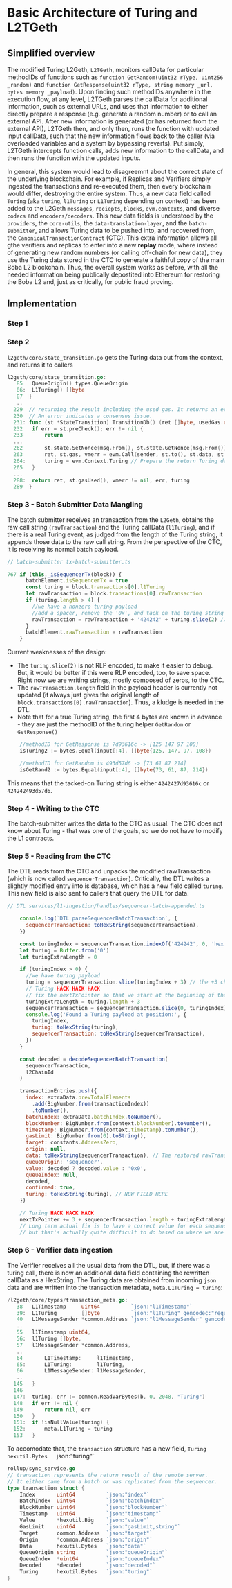 

# Basic Architecture of Turing and L2TGeth

## Simplified overview

The modified Turing L2Geth, `L2TGeth`, monitors callData for particular methodIDs of functions such as `function GetRandom(uint32 rType, uint256 _random)` and `function GetResponse(uint32 rType, string memory _url, bytes memory _payload)`. Upon finding such methodIDs anywhere in the execution flow, at any level, L2TGeth parses the callData for additional information, such as external URLs, and uses that information to either directly prepare a response (e.g. generate a random number) or to call an external API. After new information is generated (or has returned from the external API), L2TGeth then, and only then, runs the function with updated input callData, such that the new information flows back to the caller (via overloaded variables and a system by bypassing reverts). Put simply, L2TGeth intercepts function calls, adds new information to the callData, and then runs the function with the updated inputs.

In general, this system would lead to disagreemnt about the correct state of the underlying blockchain. For example, if Replicas and Verifiers simply ingested the transactions and re-executed them, then every blockchain would differ, destroying the entire system. Thus, a new data field called `Turing` (aka `turing`, `l1Turing` or `L1Turing` depending on context) has been added to the L2Geth `messages`, `reciepts`, `blocks`, `evm.contexts`, and diverse `codecs` and `encoders/decoders`. This new data fields is understood by the `providers`, the `core-utils`, the `data-translation-layer`, and the `batch-submitter`, and allows Turing data to be pushed into, and recovered from, the `CanonicalTransactionContract` (CTC). This extra information allows all gthe verifiers and replicas to enter into a new **replay** mode, where instead of generating new random numbers (or calling off-chain for new data), they use the Turing data stored in the CTC to generate a faithful copy of the main Boba L2 blockchain. Thus, the overall system works as before, with all the needed information being publically depostited into Ethereum for restoring the Boba L2 and, just as critically, for public fraud proving. 

## Implementation

### Step 1


### Step 2

`l2geth/core/state_transition.go` gets the Turing data out from the context, and returns it to callers

```go
l2geth/core/state_transition.go:
   85   QueueOrigin() types.QueueOrigin
   86:  L1Turing() []byte
   87  }
   ..
  229  // returning the result including the used gas. It returns an error if failed.
  230  // An error indicates a consensus issue.
  231: func (st *StateTransition) TransitionDb() (ret []byte, usedGas uint64, failed bool, err error, turing []byte) {
  232   if err = st.preCheck(); err != nil {
  233       return
  ...
  262       st.state.SetNonce(msg.From(), st.state.GetNonce(msg.From())+1)
  263       ret, st.gas, vmerr = evm.Call(sender, st.to(), st.data, st.gas, st.value)
  264:      turing = evm.Context.Turing // Prepare the return Turing data
  265   }
  ...
  288:  return ret, st.gasUsed(), vmerr != nil, err, turing
  289  }
```

### Step 3 - Batch Submitter Data Mangling

The batch submitter receives an transaction from the `L2Geth`, obtains the raw call string (`rawTransaction`) and the Turing callData (`l1Turing`), and if there is a real Turing event, as judged from the length of the Turing string, it appends those data to the raw call string. From the perspective of the CTC, it is receiving its normal batch payload.   

```javascript
// batch-submitter tx-batch-submitter.ts 

767 if (this._isSequencerTx(block)) {
      batchElement.isSequencerTx = true
      const turing = block.transactions[0].l1Turing
      let rawTransaction = block.transactions[0].rawTransaction
      if (turing.length > 4) {
        //we have a nonzero turing payload
        //add a spacer, remove the '0x', and tack on the turing string
        rawTransaction = rawTransaction + '424242' + turing.slice(2) //Chop off the '0x' from the Turing string
      }
      batchElement.rawTransaction = rawTransaction
    }

```

Current weaknesses of the design:

* The `turing.slice(2)` is not RLP encoded, to make it easier to debug. But, it would be better if this were RLP encoded, too, to save space. Right now we are writing strings, mostly composed of zeros, to the CTC.
* The `rawTransaction.length` field in the payload header is currently not updated (it always just gives the original length of `block.transactions[0].rawTransaction`). Thus, a kludge is needed in the DTL.
* Note that for a true Turing string, the first 4 bytes are known in advance - they are just the methodID of the turing helper `GetRandom` or `GetResponse()`

```go
    //methodID for GetResponse is 7d93616c -> [125 147 97 108]
    isTuring2 := bytes.Equal(input[:4], []byte{125, 147, 97, 108})

    //methodID for GetRandom is 493d57d6 -> [73 61 87 214]
    isGetRand2 := bytes.Equal(input[:4], []byte{73, 61, 87, 214})
```

This means that the tacked-on Turing string is either `4242427d93616c` or `424242493d57d6`.

### Step 4 - Writing to the CTC

The batch-submitter writes the data to the CTC as usual. The CTC does not know about Turing - that was one of the goals, so we do not have to modify the L1 contracts.

### Step 5 - Reading from the CTC

The DTL reads from the CTC and unpacks the modified rawTransaction (which is now called `sequencerTransaction`). Critically, the DTL writes a slightly modified entry into is database, which has a new field called `turing`. This new field is also sent to callers that query the DTL for data. 

```javascript
// DTL services/l1-ingestion/handles/sequencer-batch-appended.ts

    console.log(`DTL parseSequencerBatchTransaction`, {
      sequencerTransaction: toHexString(sequencerTransaction),
    })

    const turingIndex = sequencerTransaction.indexOf('424242', 0, 'hex')
    let turing = Buffer.from('0')
    let turingExtraLength = 0

    if (turingIndex > 0) {
      //we have turing payload
      turing = sequencerTransaction.slice(turingIndex + 3) // the +3 chops off the '424242' marker
      // Turing HACK HACK HACK
      // fix the nextTxPointer so that we start at the beginning of the next real transaction
      turingExtraLength = turing.length + 3 
      sequencerTransaction = sequencerTransaction.slice(0, turingIndex)
      console.log('Found a Turing payload at position:', {
        turingIndex,
        turing: toHexString(turing),
        sequencerTransaction: toHexString(sequencerTransaction),
      })
    }

    const decoded = decodeSequencerBatchTransaction(
      sequencerTransaction,
      l2ChainId
    )

    transactionEntries.push({
      index: extraData.prevTotalElements
        .add(BigNumber.from(transactionIndex))
        .toNumber(),
      batchIndex: extraData.batchIndex.toNumber(),
      blockNumber: BigNumber.from(context.blockNumber).toNumber(),
      timestamp: BigNumber.from(context.timestamp).toNumber(),
      gasLimit: BigNumber.from(0).toString(),
      target: constants.AddressZero,
      origin: null,
      data: toHexString(sequencerTransaction), // The restored rawTransaction minus any Turing bits
      queueOrigin: 'sequencer',
      value: decoded ? decoded.value : '0x0',
      queueIndex: null,
      decoded,
      confirmed: true,
      turing: toHexString(turing), // NEW FIELD HERE
    })

    // Turing HACK HACK HACK
    nextTxPointer += 3 + sequencerTransaction.length + turingExtraLength 
    // Long term actual fix is to have a correct value for each sequencerTransaction.length
    // but that's actually quite difficult to do based on where we are modifying the callData
````

### Step 6 - Verifier data ingestion

The Verifier receives all the usual data from the DTL, but, if there was a turing call, there is now an additional data field containing the rewritten callData as a HexString. The Turing data are obtained from incoming `json` data and are written into the transaction metadata, `meta.L1Turing = turing`:

```go
/l2geth/core/types/transaction_meta.go:
   38   L1Timestamp     uint64          `json:"l1Timestamp"`
   39:  L1Turing        []byte          `json:"l1Turing" gencodec:"required"`
   40   L1MessageSender *common.Address `json:"l1MessageSender" gencodec:"required"`
   ..
   55   l1Timestamp uint64,
   56:  l1Turing []byte,
   57   l1MessageSender *common.Address,
   ..
   64       L1Timestamp:     l1Timestamp,
   65:      L1Turing:        l1Turing,
   66       L1MessageSender: l1MessageSender,
   ..
  145   }
  146  
  147:  turing, err := common.ReadVarBytes(b, 0, 2048, "Turing")
  148   if err != nil {
  149       return nil, err
  150   }
  151:  if !isNullValue(turing) {
  152:      meta.L1Turing = turing
  153   }
```
















To accomodate that, the `transaction` structure has a new field, `Turing      hexutil.Bytes   `json:"turing"`

```go
rollup/sync_service.go
// transaction represents the return result of the remote server.
// It either came from a batch or was replicated from the sequencer.
type transaction struct {
    Index       uint64          `json:"index"`
    BatchIndex  uint64          `json:"batchIndex"`
    BlockNumber uint64          `json:"blockNumber"`
    Timestamp   uint64          `json:"timestamp"`
    Value       *hexutil.Big    `json:"value"`
    GasLimit    uint64          `json:"gasLimit,string"`
    Target      common.Address  `json:"target"`
    Origin      *common.Address `json:"origin"`
    Data        hexutil.Bytes   `json:"data"`
    QueueOrigin string          `json:"queueOrigin"`
    QueueIndex  *uint64         `json:"queueIndex"`
    Decoded     *decoded        `json:"decoded"`
    Turing      hexutil.Bytes   `json:"turing"`
}

```








